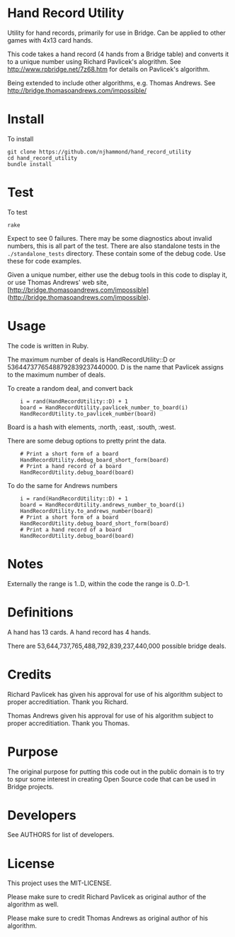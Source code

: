 Hand Record Utility
==

Utility for hand records, primarily for use in Bridge. Can be applied to other games with 4x13 card hands.

This code takes a hand record (4 hands from a Bridge table) and converts it to a unique number using Richard Pavlicek's alogrithm. See http://www.rpbridge.net/7z68.htm for details on Pavlicek's algorithm.

Being extended to include other algorithms, e.g. Thomas Andrews. See http://bridge.thomasoandrews.com/impossible/

Install
==

To install

    git clone https://github.com/njhammond/hand_record_utility
    cd hand_record_utility
    bundle install

Test
==

To test 

    rake

Expect to see 0 failures. There may be some diagnostics about invalid numbers, this is all part of the test. There are also standalone tests in the ```./standalone_tests``` directory.  These contain some of the debug code. Use these for code examples.

Given a unique number, either use the debug tools in this code to display it,
or use Thomas Andrews' web site, 
[http://bridge.thomasoandrews.com/impossible]
(http://bridge.thomasoandrews.com/impossible).

Usage
==

The code is written in Ruby.

The maximum number of deals is HandRecordUtility::D or
53644737765488792839237440000. D is the name that Pavlicek assigns to the maximum number of deals.

To create a random deal, and convert back

```
    i = rand(HandRecordUtility::D) + 1
    board = HandRecordUtility.pavlicek_number_to_board(i)
    HandRecordUtility.to_pavlicek_number(board)
```

Board is a hash with elements, :north, :east, :south, :west.

There are some debug options to pretty print the data.

```
    # Print a short form of a board
    HandRecordUtility.debug_board_short_form(board)
    # Print a hand record of a board
    HandRecordUtility.debug_board(board)
```

To do the same for Andrews numbers

```
    i = rand(HandRecordUtility::D) + 1
    board = HandRecordUtility.andrews_number_to_board(i)
    HandRecordUtility.to_andrews_number(board)
    # Print a short form of a board
    HandRecordUtility.debug_board_short_form(board)
    # Print a hand record of a board
    HandRecordUtility.debug_board(board)
```


Notes
==

Externally the range is 1..D, within the code the range is 0..D-1.

Definitions
==

A hand has 13 cards. A hand record has 4 hands. 

There are 53,644,737,765,488,792,839,237,440,000 possible bridge deals.

Credits
==

Richard Pavlicek has given his approval for use of his algorithm subject to proper accreditiation. Thank you Richard.

Thomas Andrews given his approval for use of his algorithm subject to proper accreditiation. Thank you Thomas.

Purpose
==

The original purpose for putting this code out in the public domain is to try to spur some interest in creating Open Source code that can be used in Bridge projects.

Developers
==

See AUTHORS for list of developers.


License
==

This project uses the MIT-LICENSE.

Please make sure to credit Richard Pavlicek as original author of the algorithm as well.

Please make sure to credit Thomas Andrews as original author of his algorithm.

